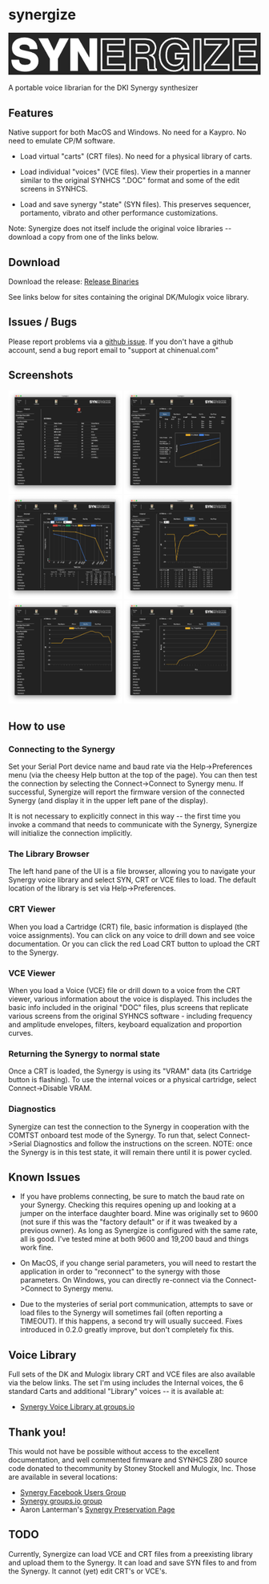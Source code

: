 # synergize

<img src="https://github.com/chinenual/synergize/raw/master/docs/screenshots/logo-for-github.png?raw=true"/>

A portable voice librarian for the DKI Synergy synthesizer

## Features

Native support for both MacOS and Windows. No need for a Kaypro. No
need to emulate CP/M software.

* Load virtual "carts" (CRT files).   No need for a physical
library of carts.

* Load individual "voices" (VCE files).   View their properties in a
manner similar to the original SYNHCS ".DOC" format and some of the edit screens in SYNHCS.

* Load and save synergy "state" (SYN files).  This preserves
sequencer, portamento, vibrato and other performance customizations.

Note: Synergize does not itself include the original voice libraries -- download a copy from one of the links below.

## Download

Download the release:
[Release Binaries](https://github.com/chinenual/synergize/releases)

See links below for sites containing the original DK/Mulogix voice library.

## Issues / Bugs

Please report problems via a [github issue](https://github.com/chinenual/synergize/issues).  If you don't have a github account, send a bug report email to "support at chinenual.com"

## Screenshots

<img src="https://github.com/chinenual/synergize/raw/master/docs/screenshots/viewCRT.png?raw=true" width="45%"/>
<img src="https://github.com/chinenual/synergize/raw/master/docs/screenshots/viewVCE_voice.png?raw=true" width="45%"/>
<img src="https://github.com/chinenual/synergize/raw/master/docs/screenshots/viewVCE_envs.png?raw=true" width="45%"/>
<img src="https://github.com/chinenual/synergize/raw/master/docs/screenshots/viewVCE_filters.png?raw=true" width="45%"/>
<img src="https://github.com/chinenual/synergize/raw/master/docs/screenshots/viewVCE_keyeq.png?raw=true" width="45%"/>
<img src="https://github.com/chinenual/synergize/raw/master/docs/screenshots/viewVCE_keyprop.png?raw=true" width="45%"/>

## How to use

### Connecting to the Synergy

Set your Serial Port device name and baud rate via the Help->Preferences menu (via the cheesy Help button at the top of the page).  You can then test the connection by selecting the Connect->Connect to Synergy menu.  If successful, Synergize will report the firmware version of the connected Synergy (and display it in the upper left pane of the display).

It is not necessary to explicitly connect in this way -- the first time you invoke a command that needs to communicate with the Synergy, Synergize will initialize the connection implicitly.

### The Library Browser

The left hand pane of the UI is a file browser, allowing you to navigate your Synergy voice library and select SYN, CRT or VCE files to load.  The default location of the library is set via Help->Preferences.

### CRT Viewer

When you load a Cartridge (CRT) file, basic information is displayed (the voice assignments).  You can click on any voice to drill down and see voice documentation.  Or you can click the red  Load CRT button to upload the CRT to the Synergy.

### VCE Viewer

When you load a Voice (VCE) file or drill down to a voice from the CRT viewer, various information about the voice is displayed.  This includes the basic info included in the original "DOC" files, plus screens that replicate various screens from the original SYHNCS software - including frequency and amplitude envelopes, filters, keyboard equalization and proportion curves.

### Returning the Synergy to normal state

Once a CRT is loaded, the Synergy is using its "VRAM" data (its Cartridge button is flashing).   To use the internal voices or a physical cartridge, select Connect->Disable VRAM.

### Diagnostics

Synergize can test the connection to the Synergy in cooperation with the COMTST onboard test mode of the Synergy.  To run that, select Connect->Serial Diagnostics and follow the instructions on the screen.
NOTE: once the Synergy is in this test state, it will remain there until it is power cycled.

## Known Issues

* If you have problems connecting, be sure to match the baud rate on your Synergy. Checking this requires opening up and looking at a jumper on the interface daughter board.  Mine was originally set to 9600 (not sure if this was the "factory default" or if it was tweaked by a previous owner). As long as Synergize is configured with the same rate, all is good. I've tested mine at both 9600 and 19,200 baud and things work fine.

* On MacOS, if you change serial parameters, you will need to restart the application in order to "reconnect" to the synergy with those parameters. On Windows, you can directly re-connect via the Connect->Connect to Synergy menu.

* Due to the mysteries of serial port communication, attempts to save or load files to the Synergy will sometimes fail (often reporting a TIMEOUT).  If this happens, a second try will usually succeed. Fixes introduced in 0.2.0 greatly improve, but don't completely fix this.

## Voice Library

Full sets of the DK and Mulogix library CRT and VCE files are also
available via the below links.  The set I'm using includes the Internal voices, the 6 standard Carts and additional "Library" voices -- it is available at:

* [Synergy Voice Library at groups.io](https://groups.io/g/synergy-synth/files/SynergyVoiceLibrary.zip)

## Thank you!

This would not have be possible without access to the excellent
documentation, and well commented firmware and SYNHCS Z80 source code donated to thecommunity by  Stoney Stockell and Mulogix, Inc.  Those are available in several locations:

* [Synergy Facebook Users Group](https://www.facebook.com/groups/synergysynth/)
* [Synergy groups.io group](https://groups.io/g/synergy-synth)
* Aaron Lanterman's [Synergy Preservation Page](https://lanterman.ece.gatech.edu/synergy/)



## TODO

Currently, Synergize can load VCE and CRT files from a preexisting
library and upload them to the Synergy. It can load and save SYN files
to and from the Synergy.  It cannot (yet) edit CRT's or VCE's.
